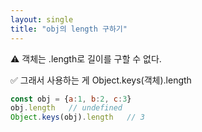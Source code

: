 ```yaml
---
layout: single
title: "obj의 length 구하기"
---
```


⚠️ 객체는 .length로 길이를 구할 수 없다.

✅ 그래서 사용하는 게 Object.keys(객체).length



```js
const obj = {a:1, b:2, c:3}
obj.length   // undefined
Object.keys(obj).length   // 3
```

